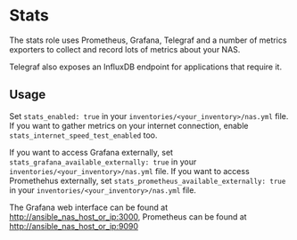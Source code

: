 # Stats

The stats role uses Prometheus, Grafana, Telegraf and a number of metrics exporters to collect and record lots of metrics about your NAS.

Telegraf also exposes an InfluxDB endpoint for applications that require it.

## Usage

Set `stats_enabled: true` in your `inventories/<your_inventory>/nas.yml` file. If you want to gather metrics on your internet connection, enable `stats_internet_speed_test_enabled` too.

If you want to access Grafana externally, set `stats_grafana_available_externally: true` in your `inventories/<your_inventory>/nas.yml` file. If you want to access Promethehus externally, set `stats_prometheus_available_externally: true` in your `inventories/<your_inventory>/nas.yml` file.

The Grafana web interface can be found at <http://ansible_nas_host_or_ip:3000>, Prometheus can be found at <http://ansible_nas_host_or_ip:9090>

